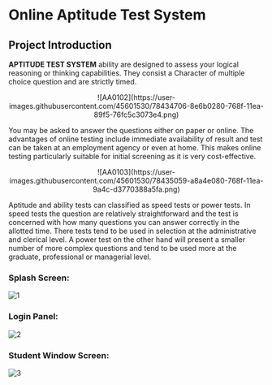 # Online Aptitude Test System

## Project Introduction

**APTITUDE TEST SYSTEM** ability are designed to assess your logical reasoning or thinking capabilities. They consist a Character of multiple choice question and are strictly timed.

<div align="center">![AA0102](https://user-images.githubusercontent.com/45601530/78434706-8e6b0280-768f-11ea-89f5-76fc5c3073e4.png)</div>

You may be asked to answer the questions either on paper or online. The advantages of online testing include immediate availability of result and test can be taken at an employment agency or even at home. This makes online testing particularly suitable for initial screening as it is very cost-effective.

<div align="center">![AA0103](https://user-images.githubusercontent.com/45601530/78435059-a8a4e080-768f-11ea-9a4c-d3770388a5fa.png)</div>

Aptitude and ability tests can classified as speed tests or power tests. In speed tests the question are relatively straightforward and the test is concerned with how many questions you can answer correctly in the allotted time. There tests tend to be used in selection at the administrative and clerical level. A power test on the other hand will present a smaller number of more complex questions and tend to be used more at the graduate, professional or managerial level.

### Splash Screen:
![1](https://user-images.githubusercontent.com/45601530/78431072-79da3a80-768e-11ea-9db1-f7e4d8b45d7a.PNG)
### Login Panel:
![2](https://user-images.githubusercontent.com/45601530/78431175-81014880-768e-11ea-8e79-f984d0f0ba1a.PNG)
### Student Window Screen:
![3](https://user-images.githubusercontent.com/45601530/78431288-88c0ed00-768e-11ea-926b-57edd917a5b6.PNG)

